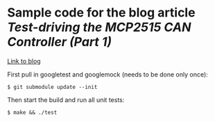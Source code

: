 # Sample code for the blog article *Test-driving the MCP2515 CAN Controller (Part 1)*
[Link to blog](http://steffen.ronalter.de/2017/10/08/test-driving-the-mcp2515-can-controller-part-1/)

First pull in googletest and googlemock (needs to be done only once):
```
$ git submodule update --init
```

Then start the build and run all unit tests:
```
$ make && ./test
```
